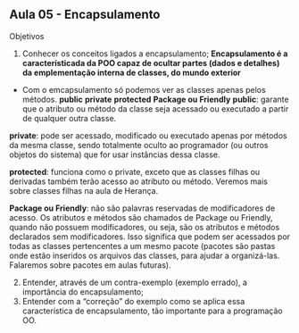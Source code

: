 ##  Aula 05 - Encapsulamento 


 
Objetivos

1. Conhecer os conceitos ligados a encapsulamento;
**Encapsulamento é a característicada da POO capaz de ocultar partes (dados e detalhes) da emplementação interna de classes, do mundo exterior**
- Com o emcapsulamento só podemos ver as classes apenas pelos métodos.
**public**
**private**
**protected**
**Package ou Friendly**
 **public**:  garante que o atributo ou método da classe seja acessado ou executado a partir de qualquer outra classe.

**private**: pode ser acessado, modificado ou executado apenas por métodos da mesma classe, sendo totalmente oculto ao programador (ou outros objetos do sistema) que for usar instâncias dessa classe.

**protected**: funciona como o private, exceto que as classes filhas ou derivadas também terão acesso ao atributo ou método. Veremos mais sobre classes filhas na aula de Herança.

**Package ou Friendly**: não são palavras reservadas de modificadores de acesso. Os atributos e métodos são chamados de Package ou Friendly, quando não possuem modificadores, ou seja, são os atributos e métodos declarados sem modificadores. Isso significa que podem ser acessados por todas as classes pertencentes a um mesmo pacote (pacotes são pastas onde estão inseridos os arquivos das classes, para ajudar a organizá-las. Falaremos sobre pacotes em aulas futuras).



2. Entender, através de um contra-exemplo (exemplo errado), a importância do encapsulamento;
3. Entender com a “correção” do exemplo como se aplica essa característica de encapsulamento, tão importante para a programação OO.

